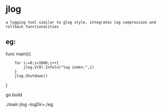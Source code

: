 # jlog
    a logging tool similar to glog style, integrates log compression and rollback functionalities

## eg:

func main(){

		for i:=0;i<1000;i++{
			jlog.V(0).Infoln("log index:",i)
		}
		jlog.Shutdown()
}		

go build

./main jlog -logDir=./eg

  
